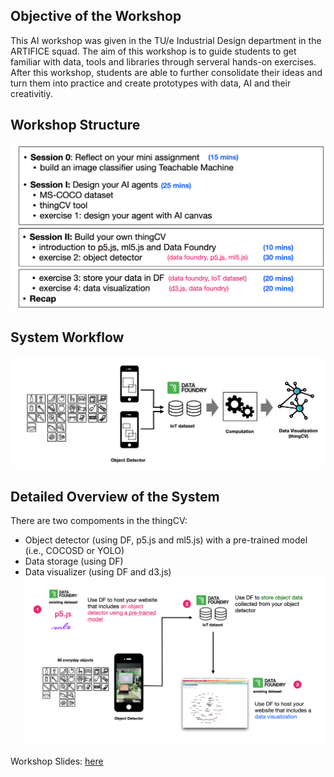 ## Objective of the Workshop
This AI workshop was given in the TU/e Industrial Design department in the ARTIFICE squad. The aim of this workshop is to guide students to get familiar with data, tools and libraries through serveral hands-on exercises. After this workshop, students are able to further consolidate their ideas and turn them into practice and create prototypes with data, AI and their creativitiy.

## Workshop Structure
![](images/workshop_structure.png)

## System Workflow
![](images/system_workflow.png)

## Detailed Overview of the System
There are two compoments in the thingCV:

- Object detector (using DF, p5.js and ml5.js) with a pre-trained model (i.e., COCOSD or YOLO)
- Data storage (using DF)
- Data visualizer (using DF and d3.js)
![](images/detailed_overview.png)


Workshop Slides: [here](slides/ARTIFICE_AI_workshop_20231011.pdf)
